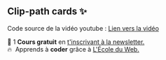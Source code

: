 ## Clip-path cards ✨

Code source de la vidéo youtube : [Lien vers la vidéo](https://youtu.be/j-t8fa2omRA)

🚀 1 **Cours gratuit** en [t'inscrivant à la newsletter.](https://www.le-designer-du-web.com/news) <br>
🔥  &nbsp;Apprends à **coder** grâce à [L'École du Web.](https://www.ecole-du-web.net)

